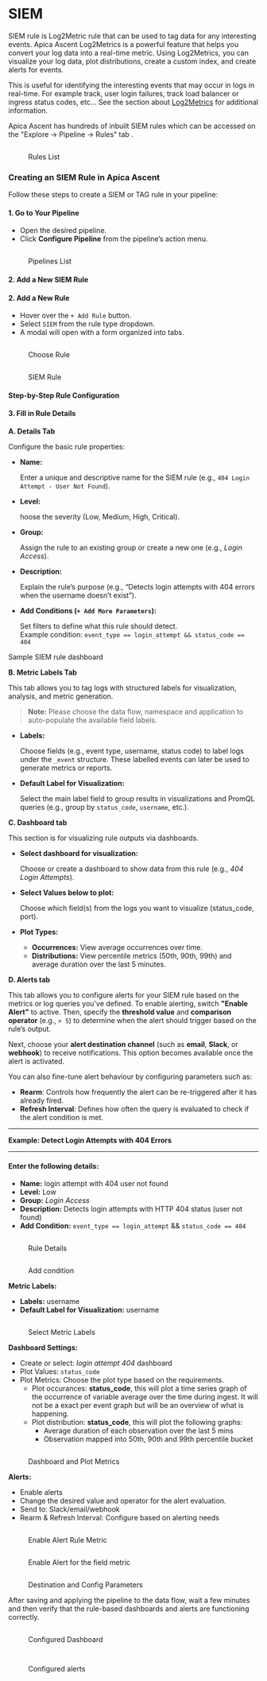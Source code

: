 # SIEM

SIEM rule is Log2Metric rule that can be used to tag data for any interesting events. Apica Ascent Log2Metrics is a powerful feature that helps you convert your log data into a real-time metric. Using Log2Metrics, you can visualize your log data, plot distributions, create a custom index, and create alerts for events.

This is useful for identifying the interesting events that may occur in logs in real-time. For example track, user login failures, track load balancer or ingress status codes, etc... See the section about [Log2Metrics](../../observe/log-management-overview/metrics-and-custom-indices.md) for additional information.

Apica Ascent has hundreds of inbuilt SIEM rules which can be accessed on the "Explore -> Pipeline -> Rules" tab .

<figure><img src="../../.gitbook/assets/Screenshot from 2025-05-22 13-42-30.png" alt=""><figcaption><p>Rules List</p></figcaption></figure>

### Creating an SIEM Rule in Apica Ascent

Follow these steps to create a SIEM or TAG rule in your pipeline:

#### 1. Go to Your Pipeline

* Open the desired pipeline.
* Click **Configure Pipeline** from the pipeline’s action menu.

<figure><img src="../../.gitbook/assets/Screenshot from 2025-05-21 17-48-48.png" alt=""><figcaption><p>Pipelines List</p></figcaption></figure>

#### 2. Add a New SIEM Rule

#### 2. Add a New Rule

* Hover over the `+ Add Rule` button.
* Select `SIEM` from the rule type dropdown.
* A modal will open with a form organized into tabs.

<figure><img src="../../.gitbook/assets/Screenshot from 2025-06-11 17-59-06 (1).png" alt=""><figcaption><p>Choose Rule</p></figcaption></figure>

<figure><img src="../../.gitbook/assets/Screenshot from 2025-06-11 17-59-30.png" alt=""><figcaption><p>SIEM Rule</p></figcaption></figure>

#### Step-by-Step Rule Configuration

#### 3. Fill in Rule Details

**A. Details Tab**

Configure the basic rule properties:

*   **Name:**

    Enter a unique and descriptive name for the SIEM rule (e.g., `404 Login Attempt - User Not Found`).
*   **Level:**

    hoose the severity (Low, Medium, High, Critical).
*   **Group:**

    Assign the rule to an existing group or create a new one (e.g., _Login Access_).
*   **Description:**

    Explain the rule’s purpose (e.g., “Detects login attempts with 404 errors when the username doesn’t exist”).
*   **Add Conditions (`+ Add More Parameters`):**

    Set filters to define what this rule should detect.\
    Example condition: `event_type == login_attempt && status_code == 404`  &#x20;

Sample SIEM rule dashboard

**B. Metric Labels Tab**

This tab allows you to tag logs with structured labels for visualization, analysis, and metric generation.

> **Note:** Please choose the data flow, namespace and application to auto-populate the available field labels.

*   **Labels:**

    Choose fields (e.g., event type, username, status code) to label logs under the `_event` structure. These labelled events can later be used to generate metrics or reports.
*   **Default Label for Visualization:**

    Select the main label field to group results in visualizations and PromQL queries (e.g., group by `status_code`, `username`, etc.).

**C. Dashboard tab**

This section is for visualizing rule outputs via dashboards.

*   **Select dashboard for visualization:**

    Choose or create a dashboard to show data from this rule (e.g., _404 Login Attempts_).
*   **Select Values below to plot:**

    Choose which field(s) from the logs you want to visualize (status\_code, port).
* **Plot Types:**
  * **Occurrences:** View average occurrences over time.
  * **Distributions:** View percentile metrics (50th, 90th, 99th) and average duration over the last 5 minutes.

**D. Alerts tab**

This tab allows you to configure alerts for your SIEM rule based on the metrics or log queries you've defined. To enable alerting, switch **"Enable Alert"** to active. Then, specify the **threshold value** and **comparison operator** (e.g., `> 5`) to determine when the alert should trigger based on the rule’s output.

Next, choose your **alert destination channel** (such as **email**, **Slack**, or **webhook**) to receive notifications. This option becomes available once the alert is activated.

You can also fine-tune alert behaviour by configuring parameters such as:

* **Rearm**: Controls how frequently the alert can be re-triggered after it has already fired.
* **Refresh Interval**: Defines how often the query is evaluated to check if the alert condition is met.

***

**Example: Detect Login Attempts with 404 Errors**

***

#### Enter the following details:

* **Name:** login attempt with 404 user not found
* **Level:** Low
* **Group:** _Login Access_
* **Description:** Detects login attempts with HTTP 404 status (user not found)
* **Add Condition:** `event_type == login_attempt` && `status_code == 404`

<figure><img src="../../.gitbook/assets/Screenshot from 2025-06-11 18-06-16.png" alt=""><figcaption><p>Rule Details</p></figcaption></figure>



<figure><img src="../../.gitbook/assets/Screenshot from 2025-06-11 18-09-25.png" alt=""><figcaption><p>Add condition</p></figcaption></figure>

**Metric Labels:**

* **Labels:** username
* **Default Label for Visualization:** username

<figure><img src="../../.gitbook/assets/Screenshot from 2025-06-11 21-21-26.png" alt=""><figcaption><p>Select Metric Labels</p></figcaption></figure>

**Dashboard Settings:**

* Create or select: _login attempt 404_ dashboard
* Plot Values: `status_code`
* Plot Metrics: Choose the plot type based on the requirements.
  * Plot occurances: **status\_code**, this will plot a time series graph of the occurrence of variable average over the time during ingest. It will not be a exact per event graph but will be an overview of what is happening.
  * Plot distribution: **status\_code**, this will plot the following graphs:
    * Average duration of each observation over the last 5 mins
    * Observation mapped into 50th, 90th and 99th percentile bucket

<figure><img src="../../.gitbook/assets/Screenshot from 2025-06-11 21-36-47.png" alt=""><figcaption><p>Dashboard and Plot Metrics</p></figcaption></figure>

**Alerts:**

* Enable alerts
* Change the desired value and operator for the alert evaluation.
* Send to: Slack/email/webhook
* Rearm & Refresh Interval: Configure based on alerting needs

<figure><img src="../../.gitbook/assets/Screenshot from 2025-06-11 21-40-51.png" alt=""><figcaption><p>Enable Alert Rule Metric</p></figcaption></figure>

<figure><img src="../../.gitbook/assets/Screenshot from 2025-06-11 21-41-30.png" alt=""><figcaption><p>Enable Alert for the field metric</p></figcaption></figure>

<figure><img src="../../.gitbook/assets/Screenshot from 2025-06-11 21-41-30 (1).png" alt=""><figcaption><p>Destination and Config Parameters</p></figcaption></figure>

After saving and applying the pipeline to the data flow, wait a few minutes and then verify that the rule-based dashboards and alerts are functioning correctly.

<figure><img src="../../.gitbook/assets/Screenshot from 2025-06-11 21-49-04.png" alt=""><figcaption><p>Configured Dashboard</p></figcaption></figure>

<figure><img src="../../.gitbook/assets/Screenshot from 2025-06-12 10-06-34.png" alt=""><figcaption></figcaption></figure>

<figure><img src="../../.gitbook/assets/Screenshot from 2025-06-11 21-54-24.png" alt=""><figcaption><p>Configured alerts</p></figcaption></figure>
